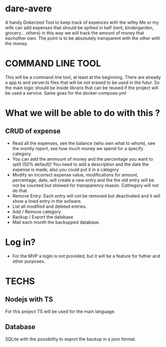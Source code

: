 # dare-avere

A handy Dokerized Tool to keep track of expences with the wifey
Me or my wife can add expenses that should be spitted in half (rent, kindergarden, grocery... others) in this way we will track the amount of money that eachother own. The point is to be absolutely transparent with the other with the money.

# COMMAND LINE TOOL

This will be a command line tool, at least at the beginning.
There are already a app.ts and server.ts files that will be not erased to be used in the futur.
So the main logic should be inside libraris that can be reused if the project will be used a service.
Same goes for the docker-compose.yml

# What we will be able to do with this ?

## CRUD of expense

- Read all the expenses, see the balance (who own what to whom), see the montly report, see how much money we spend for a specify category.
- You can add the ammount of money and the percentage you want to split (50% default)! You need to add a description and the date the expense is made, also you could put it in a category
- Modify an incorrect expense value, modifications for amount, percentage, date, will create a new entry and the the old entry will be not be counted but showed for transparency reason. Cathegory will not do that.
- Remove Entry: Each entry will not be removed but deactivated and it will show a lined entry in the sofware.
- List all modified and deleted entries.
- Add / Remove category
- Backup / Export the database
- Mail each month the backupped database.

# Log in?

- For the MVP a login is not provided, but it will be a feature for futher and other purposes.

# TECHS

## Nodejs with TS

For this project TS will be used for the main language.

## Database

SQLite with the possibility to export the backup in a json format.
